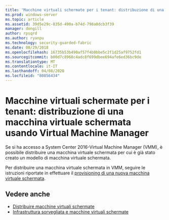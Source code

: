 ```yaml
---
title: 'Macchine virtuali schermate per i tenant: distribuzione di una macchina virtuale schermata usando Virtual Machine Manager'
ms.prod: windows-server
ms.topic: article
ms.assetid: 39d5e29c-835d-490a-b74d-798a0dcb3f39
manager: dongill
author: rpsqrd
ms.author: ryanpu
ms.technology: security-guarded-fabric
ms.date: 08/29/2018
ms.openlocfilehash: 16735b53b490af57f4b0bbe5c2f1d25af9752fd1
ms.sourcegitcommit: b00d7c8968c4adc8f699dbee694afe6ed36bc9de
ms.translationtype: MT
ms.contentlocale: it-IT
ms.lasthandoff: 04/08/2020
ms.locfileid: "80856434"
---
```

# <a name="shielded-vms-for-tenants---deploying-a-shielded-vm-by-using-virtual-machine-manager"></a>Macchine virtuali schermate per i tenant: distribuzione di una macchina virtuale schermata usando Virtual Machine Manager

Se si ha accesso a System Center 2016-Virtual Machine Manager (VMM), è possibile distribuire una macchina virtuale schermata per cui è già stato creato un modello di macchina virtuale schermata. 

Per distribuire una macchina virtuale schermata in VMM, seguire le istruzioni riportate in effettuare il [provisioning di una nuova macchina virtuale schermata](https://technet.microsoft.com/system-center-docs/vmm/scenario/guarded-vms#provision-a-new-shielded-vm).

## <a name="see-also"></a>Vedere anche

- [Distribuire macchine virtuali schermate](guarded-fabric-configuration-scenarios-for-shielded-vms-overview.md)
- [Infrastruttura sorvegliata e macchine virtuali schermate](guarded-fabric-and-shielded-vms-top-node.md)
